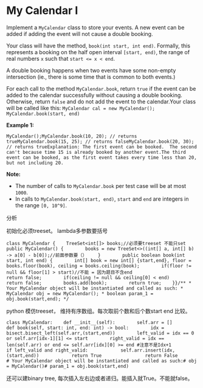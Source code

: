 # My Calendar I



Implement a `MyCalendar` class to store your events. A new event can be added if adding the event will not cause a double booking.

Your class will have the method, `book(int start, int end)`. Formally, this represents a booking on the half open interval `[start, end)`, the range of real numbers `x` such that `start <= x < end`.

A double booking happens when two events have some non-empty intersection \(ie., there is some time that is common to both events.\)

For each call to the method `MyCalendar.book`, return `true` if the event can be added to the calendar successfully without causing a double booking. Otherwise, return `false` and do not add the event to the calendar.Your class will be called like this: `MyCalendar cal = new MyCalendar();` `MyCalendar.book(start, end)`

**Example 1:**

```text
MyCalendar();MyCalendar.book(10, 20); // returns trueMyCalendar.book(15, 25); // returns falseMyCalendar.book(20, 30); // returns trueExplanation: The first event can be booked.  The second can't because time 15 is already booked by another event.The third event can be booked, as the first event takes every time less than 20, but not including 20.
```

**Note:**

* The number of calls to `MyCalendar.book` per test case will be at most `1000`.
* In calls to `MyCalendar.book(start, end)`, `start` and `end` are integers in the range `[0, 10^9]`.

分析

初始化必须treeset。 lambda多参数要括号

```text
class MyCalendar {    TreeSet<int[]> books;//必须要treeset 不能只set    public MyCalendar() {        books = new TreeSet<>((int[] a, int[] b) -> a[0] - b[0]);//前面参数要（）    }        public boolean book(int start, int end) {        int[] book = new int[] {start,end}, floor = books.floor(book), ceiling = books.ceiling(book);        if(floor != null && floor[1] > start)//不能 = 因为题目不含end                        return false;        if(ceiling != null && ceiling[0] < end)            return false;        books.add(book);        return true;    }}/** * Your MyCalendar object will be instantiated and called as such: * MyCalendar obj = new MyCalendar(); * boolean param_1 = obj.book(start,end); */
```

python 模仿treeset， 维持有序数组。每次取前个数和后个数start end 比较。

```text
class MyCalendar:    def __init__(self):        self.arr = []            def book(self, start: int, end: int) -> bool:        idx = bisect.bisect_left(self.arr,(start,end))        left_valid = idx == 0 or self.arr[idx-1][1] <= start        right_valid = idx == len(self.arr) or end <= self.arr[idx][0] >= end #注意不是Idx+1        if left_valid and right_valid:            self.arr.insert(idx,(start,end))            return True                return False                # Your MyCalendar object will be instantiated and called as such:# obj = MyCalendar()# param_1 = obj.book(start,end)
```

还可以建binary tree, 每次插入左右边或者递归。能插入就True。不能就false。



